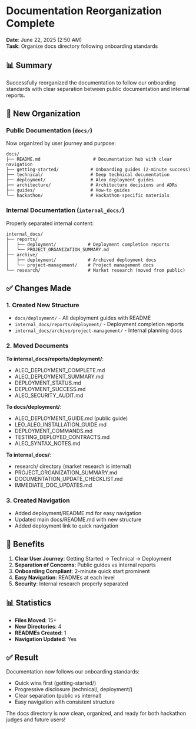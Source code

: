 # Documentation Reorganization Complete

**Date**: June 22, 2025 (2:50 AM)  
**Task**: Organize docs directory following onboarding standards

## 📊 Summary

Successfully reorganized the documentation to follow our onboarding standards with clear separation between public documentation and internal reports.

## 📁 New Organization

### Public Documentation (`docs/`)
Now organized by user journey and purpose:

```
docs/
├── README.md                    # Documentation hub with clear navigation
├── getting-started/            # Onboarding guides (2-minute success)
├── technical/                  # Deep technical documentation
├── deployment/                 # Aleo deployment guides
├── architecture/               # Architecture decisions and ADRs
├── guides/                     # How-to guides
└── hackathon/                  # Hackathon-specific materials
```

### Internal Documentation (`internal_docs/`)
Properly separated internal content:

```
internal_docs/
├── reports/
│   ├── deployment/            # Deployment completion reports
│   └── PROJECT_ORGANIZATION_SUMMARY.md
├── archive/
│   ├── deployment/            # Archived deployment docs
│   └── project-management/    # Project management docs
└── research/                  # Market research (moved from public)
```

## ✅ Changes Made

### 1. Created New Structure
- `docs/deployment/` - All deployment guides with README
- `internal_docs/reports/deployment/` - Deployment completion reports
- `internal_docs/archive/project-management/` - Internal planning docs

### 2. Moved Documents
**To internal_docs/reports/deployment/**:
- ALEO_DEPLOYMENT_COMPLETE.md
- ALEO_DEPLOYMENT_SUMMARY.md 
- DEPLOYMENT_STATUS.md
- DEPLOYMENT_SUCCESS.md
- ALEO_SECURITY_AUDIT.md

**To docs/deployment/**:
- ALEO_DEPLOYMENT_GUIDE.md (public guide)
- LEO_ALEO_INSTALLATION_GUIDE.md
- DEPLOYMENT_COMMANDS.md
- TESTING_DEPLOYED_CONTRACTS.md
- ALEO_SYNTAX_NOTES.md

**To internal_docs/**:
- research/ directory (market research is internal)
- PROJECT_ORGANIZATION_SUMMARY.md
- DOCUMENTATION_UPDATE_CHECKLIST.md
- IMMEDIATE_DOC_UPDATES.md

### 3. Created Navigation
- Added deployment/README.md for easy navigation
- Updated main docs/README.md with new structure
- Added deployment link to quick navigation

## 🎯 Benefits

1. **Clear User Journey**: Getting Started → Technical → Deployment
2. **Separation of Concerns**: Public guides vs internal reports
3. **Onboarding Compliant**: 2-minute quick start prominent
4. **Easy Navigation**: READMEs at each level
5. **Security**: Internal research properly separated

## 📊 Statistics

- **Files Moved**: 15+
- **New Directories**: 4
- **READMEs Created**: 1
- **Navigation Updated**: Yes

## ✅ Result

Documentation now follows our onboarding standards:
- Quick wins first (getting-started/)
- Progressive disclosure (technical/, deployment/)
- Clear separation (public vs internal)
- Easy navigation with consistent structure

The docs directory is now clean, organized, and ready for both hackathon judges and future users!